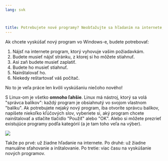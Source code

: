 ```yaml
---
lang: svk



title: Potrebujete nové programy? Neobťažujte sa hľadaním na internete, Linux ich nájde pre vás
---
```


Ak chcete vyskúšať nový program vo Windows-e, budete potrebovať:

<ol>
<li>Nájsť na internete program, ktorý vyhovuje vašim požiadavkám.</li>
<li>Budete musieť nájsť stránku, z ktorej si ho môžete stiahnuť.</li>
<li>Asi zaň budete musieť zaplatiť.</li>
<li>Budete ho musieť stiahnuť.</li>
<li>Nainštalovať ho.</li>
<li>Niekedy reštartovať váš počítač.</li>
</ol>

No to je veľa práce len kvôli vyskúšaniu niečoho nového!

S Linux-om je všetko <b>omnoho ľahšie</b>. Linux má nástroj, ktorý sa volá "správca balíkov": každý program je obsiahnutý vo svojom vlastnom "balíku". Ak potrebujete nejaký nový program, iba otvoríte správcu balíkov, napíšete niekoľko kľúčových slov, vyberiete si, aký program chcete nainštalovať a stlačíte tlačidlo "Použiť" alebo "OK". Alebo si môžete prezrieť existujúce programy podľa kategórií (a je tam toho veľa na výber).

<img src="Images/synaptic.png" />

Takže po prvé: už žiadne hľadanie na internete. Po druhé: už žiadne manuálne sťahovanie a inštalovanie. Po tretie: viac času na vyskúšanie nových programov.




